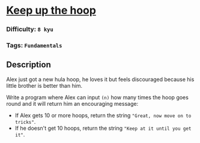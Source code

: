 # [Keep up the hoop](https://www.codewars.com/kata/55cb632c1a5d7b3ad0000145)

### Difficulty: `8 kyu`

### Tags: `Fundamentals`

## Description

Alex just got a new hula hoop, he loves it but feels discouraged because his little brother is better than him.

Write a program where Alex can input `(n)` how many times the hoop goes round and it will return him an encouraging message:
- If Alex gets 10 or more hoops, return the string `"Great, now move on to tricks"`.
- If he doesn't get 10 hoops, return the string `"Keep at it until you get it"`.
